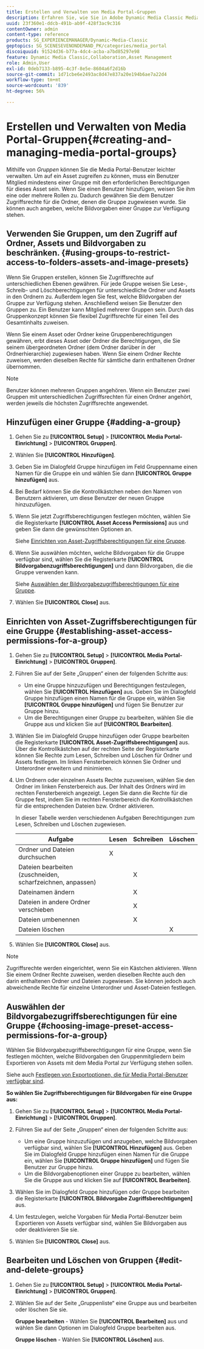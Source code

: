 ```yaml
---
title: Erstellen und Verwalten von Media Portal-Gruppen
description: Erfahren Sie, wie Sie in Adobe Dynamic Media Classic Media Portal-Gruppen erstellen und verwalten.
uuid: 23f360e1-ddcb-491b-ab9f-428f3ac9c316
contentOwner: admin
content-type: reference
products: SG_EXPERIENCEMANAGER/Dynamic-Media-Classic
geptopics: SG_SCENESEVENONDEMAND_PK/categories/media_portal
discoiquuid: 91524d36-b77a-4dc4-acba-a7bd85297e98
feature: Dynamic Media Classic,Collaboration,Asset Management
role: Admin,User
exl-id: 0deb7133-b895-4c3f-8e5e-8604a6f2d16b
source-git-commit: 1d71cbe6e2493ac8d47e837a20e194b6ae7a22d4
workflow-type: tm+mt
source-wordcount: '839'
ht-degree: 56%

---
```


# Erstellen und Verwalten von Media Portal-Gruppen{#creating-and-managing-media-portal-groups}

Mithilfe von *Gruppen* können Sie die Media Portal-Benutzer leichter verwalten. Um auf ein Asset zugreifen zu können, muss ein Benutzer Mitglied mindestens einer Gruppe mit den erforderlichen Berechtigungen für dieses Asset sein. Wenn Sie einen Benutzer hinzufügen, weisen Sie ihm eine oder mehrere Rollen zu. Dadurch gewähren Sie dem Benutzer Zugriffsrechte für die Ordner, denen die Gruppe zugewiesen wurde. Sie können auch angeben, welche Bildvorgaben einer Gruppe zur Verfügung stehen.

## Verwenden Sie Gruppen, um den Zugriff auf Ordner, Assets und Bildvorgaben zu beschränken. {#using-groups-to-restrict-access-to-folders-assets-and-image-presets}

Wenn Sie Gruppen erstellen, können Sie Zugriffsrechte auf unterschiedlichen Ebenen gewähren. Für jede Gruppe weisen Sie Lese-, Schreib- und Löschberechtigungen für unterschiedliche Ordner und Assets in den Ordnern zu. Außerdem legen Sie fest, welche Bildvorgaben der Gruppe zur Verfügung stehen. Anschließend weisen Sie Benutzer den Gruppen zu. Ein Benutzer kann Mitglied mehrerer Gruppen sein. Durch das Gruppenkonzept können Sie flexibel Zugriffsrechte für einen Teil des Gesamtinhalts zuweisen.

Wenn Sie einem Asset oder Ordner keine Gruppenberechtigungen gewähren, erbt dieses Asset oder Ordner die Berechtigungen, die Sie seinem übergeordneten Ordner (dem Ordner darüber in der Ordnerhierarchie) zugewiesen haben. Wenn Sie einem Ordner Rechte zuweisen, werden dieselben Rechte für sämtliche darin enthaltenen Ordner übernommen.

>[!NOTE]
>
>Benutzer können mehreren Gruppen angehören. Wenn ein Benutzer zwei Gruppen mit unterschiedlichen Zugriffsrechten für einen Ordner angehört, werden jeweils die höchsten Zugriffsrechte angewendet.

## Hinzufügen einer Gruppe {#adding-a-group}

1. Gehen Sie zu **[!UICONTROL Setup]** > **[!UICONTROL Media Portal-Einrichtung]** > **[!UICONTROL Gruppen]**.
1. Wählen Sie **[!UICONTROL Hinzufügen]**.
1. Geben Sie im Dialogfeld Gruppe hinzufügen im Feld Gruppenname einen Namen für die Gruppe ein und wählen Sie dann **[!UICONTROL Gruppe hinzufügen]** aus.
1. Bei Bedarf können Sie die Kontrollkästchen neben den Namen von Benutzern aktivieren, um diese Benutzer der neuen Gruppe hinzuzufügen.
1. Wenn Sie jetzt Zugriffsberechtigungen festlegen möchten, wählen Sie die Registerkarte **[!UICONTROL Asset Access Permissions]** aus und geben Sie dann die gewünschten Optionen an.

   Siehe [Einrichten von Asset-Zugriffsberechtigungen für eine Gruppe](creating-media-portal-groups.md#establishing_asset_access_permissions_for_a_group).

1. Wenn Sie auswählen möchten, welche Bildvorgaben für die Gruppe verfügbar sind, wählen Sie die Registerkarte **[!UICONTROL Bildvorgabenzugriffsberechtigungen]** und dann Bildvorgaben, die die Gruppe verwenden kann.

   Siehe [Auswählen der Bildvorgabezugriffsberechtigungen für eine Gruppe](creating-media-portal-groups.md#choosing_image_preset_access_permissions_for_a_group).

1. Wählen Sie **[!UICONTROL Close]** aus.

## Einrichten von Asset-Zugriffsberechtigungen für eine Gruppe {#establishing-asset-access-permissions-for-a-group}

1. Gehen Sie zu **[!UICONTROL Setup]** > **[!UICONTROL Media Portal-Einrichtung]** > **[!UICONTROL Gruppen]**.
1. Führen Sie auf der Seite „Gruppen“ einen der folgenden Schritte aus:

   * Um eine Gruppe hinzuzufügen und Berechtigungen festzulegen, wählen Sie **[!UICONTROL Hinzufügen]** aus. Geben Sie im Dialogfeld Gruppe hinzufügen einen Namen für die Gruppe ein, wählen Sie **[!UICONTROL Gruppe hinzufügen]** und fügen Sie Benutzer zur Gruppe hinzu.
   * Um die Berechtigungen einer Gruppe zu bearbeiten, wählen Sie die Gruppe aus und klicken Sie auf **[!UICONTROL Bearbeiten]**.

1. Wählen Sie im Dialogfeld Gruppe hinzufügen oder Gruppe bearbeiten die Registerkarte **[!UICONTROL Asset-Zugriffsberechtigungen]** aus. Über die Kontrollkästchen auf der rechten Seite der Registerkarte können Sie Rechte zum Lesen, Schreiben und Löschen für Ordner und Assets festlegen. Im linken Fensterbereich können Sie Ordner und Unterordner erweitern und minimieren.
1. Um Ordnern oder einzelnen Assets Rechte zuzuweisen, wählen Sie den Ordner im linken Fensterbereich aus. Der Inhalt des Ordners wird im rechten Fensterbereich angezeigt. Legen Sie dann die Rechte für die Gruppe fest, indem Sie im rechten Fensterbereich die Kontrollkästchen für die entsprechenden Dateien bzw. Ordner aktivieren.

   In dieser Tabelle werden verschiedenen Aufgaben Berechtigungen zum Lesen, Schreiben und Löschen zugewiesen.

   | Aufgabe | Lesen | Schreiben | Löschen |
   | --- | --- | --- | --- |
   | Ordner und Dateien durchsuchen | X |  |  |
   | Dateien bearbeiten (zuschneiden, scharfzeichnen, anpassen) |  | X |  |
   | Dateinamen ändern |  | X |  |
   | Dateien in andere Ordner verschieben |  | X |  |
   | Dateien umbenennen |  | X |  |
   | Dateien löschen |  |  | X |

1. Wählen Sie **[!UICONTROL Close]** aus.

>[!NOTE]
>
>Zugriffsrechte werden eingerichtet, wenn Sie ein Kästchen aktivieren. Wenn Sie einem Ordner Rechte zuweisen, werden dieselben Rechte auch den darin enthaltenen Ordner und Dateien zugewiesen. Sie können jedoch auch abweichende Rechte für einzelne Unterordner und Asset-Dateien festlegen.

## Auswählen der Bildvorgabezugriffsberechtigungen für eine Gruppe {#choosing-image-preset-access-permissions-for-a-group}

Wählen Sie Bildvorgabezugriffsberechtigungen für eine Gruppe, wenn Sie festlegen möchten, welche Bildvorgaben den Gruppenmitgliedern beim Exportieren von Assets mit dem Media Portal zur Verfügung stehen sollen.

Siehe auch [Festlegen von Exportoptionen, die für Media Portal-Benutzer verfügbar sind](specifying-export-options-available-media.md#specifying_export_options_available_to_media_portal_users).

**So wählen Sie Zugriffsberechtigungen für Bildvorgaben für eine Gruppe aus:**

1. Gehen Sie zu **[!UICONTROL Setup]** > **[!UICONTROL Media Portal-Einrichtung]** > **[!UICONTROL Gruppen]**.
1. Führen Sie auf der Seite „Gruppen“ einen der folgenden Schritte aus:

   * Um eine Gruppe hinzuzufügen und anzugeben, welche Bildvorgaben verfügbar sind, wählen Sie **[!UICONTROL Hinzufügen]** aus. Geben Sie im Dialogfeld Gruppe hinzufügen einen Namen für die Gruppe ein, wählen Sie **[!UICONTROL Gruppe hinzufügen]** und fügen Sie Benutzer zur Gruppe hinzu.
   * Um die Bildvorgabenoptionen einer Gruppe zu bearbeiten, wählen Sie die Gruppe aus und klicken Sie auf **[!UICONTROL Bearbeiten]**.

1. Wählen Sie im Dialogfeld Gruppe hinzufügen oder Gruppe bearbeiten die Registerkarte **[!UICONTROL Bildvorgabe Zugriffsberechtigungen]** aus.
1. Um festzulegen, welche Vorgaben für Media Portal-Benutzer beim Exportieren von Assets verfügbar sind, wählen Sie Bildvorgaben aus oder deaktivieren Sie sie.
1. Wählen Sie **[!UICONTROL Close]** aus.

## Bearbeiten und Löschen von Gruppen {#edit-and-delete-groups}

1. Gehen Sie zu **[!UICONTROL Setup]** > **[!UICONTROL Media Portal-Einrichtung]** > **[!UICONTROL Gruppen]**.
1. Wählen Sie auf der Seite „Gruppenliste“ eine Gruppe aus und bearbeiten oder löschen Sie sie.

   **Gruppe bearbeiten**  - Wählen Sie  **[!UICONTROL Bearbeiten]** aus und wählen Sie dann Optionen im Dialogfeld Gruppe bearbeiten aus.

   **Gruppe löschen**  - Wählen Sie  **[!UICONTROL Löschen]** aus.
